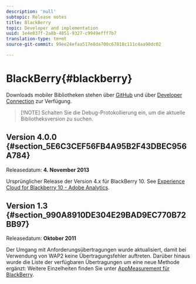 ```yaml
---
description: 'null'
subtopic: Release notes
title: BlackBerry
topic: Developer and implementation
uuid: 1e4e037f-2a8b-4051-9327-c9949efff7b7
translation-type: tm+mt
source-git-commit: 99ee24efaa517e8da700c67818c111c4aa90dc02

---
```



# BlackBerry{#blackberry}

Downloads mobiler Bibliotheken stehen über [GitHub](https://github.com/Adobe-Marketing-Cloud/mobile-services) und über [Developer Connection](https://marketing.adobe.com/developer/gallery/marketing-cloud-for-blackberry-10-adobe-analytics) zur Verfügung.

> [!NOTE] Schalten Sie die Debug-Protokollierung ein, um die aktuelle Bibliotheksversion zu suchen.

## Version 4.0.0 {#section_5E6C3CEF56FB4A95B2F43DBEC956A784}

Releasedatum: **4. November 2013**

Ursprünglicher Release der Version 4.x für BlackBerry 10. See [Experience Cloud for Blackberry 10 - Adobe Analytics](https://marketing.adobe.com/developer/gallery/marketing-cloud-for-blackberry-10-adobe-analytics).

## Version 1.3 {#section_990A8910DE304E29BAD9EC770B72BB97}

Releasedatum: **Oktober 2011**

Der Umgang mit Anforderungsübertragungen wurde aktualisiert, damit bei Verwendung von WAP2 keine Übertragungsfehler auftreten. Darüber hinaus wurde die Liste der verfügbaren Übertragungen um eine neue Methode ergänzt: Weitere Einzelheiten finden Sie unter [AppMeasurement für BlackBerry](https://marketing.adobe.com/resources/help/en_US/sc/appmeasurement/blackberry/oms_sc_appmeasure_blackberry.pdf).
